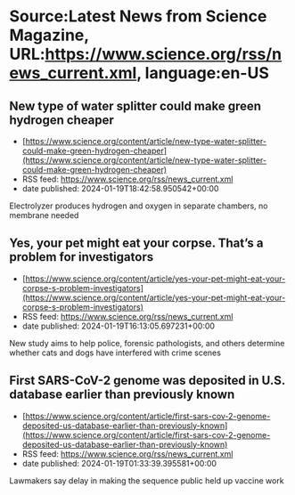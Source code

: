 # Source:Latest News from Science Magazine, URL:https://www.science.org/rss/news_current.xml, language:en-US

## New type of water splitter could make green hydrogen cheaper
 - [https://www.science.org/content/article/new-type-water-splitter-could-make-green-hydrogen-cheaper](https://www.science.org/content/article/new-type-water-splitter-could-make-green-hydrogen-cheaper)
 - RSS feed: https://www.science.org/rss/news_current.xml
 - date published: 2024-01-19T18:42:58.950542+00:00

Electrolyzer produces hydrogen and oxygen in separate chambers, no membrane needed

## Yes, your pet might eat your corpse. That’s a problem for investigators
 - [https://www.science.org/content/article/yes-your-pet-might-eat-your-corpse-s-problem-investigators](https://www.science.org/content/article/yes-your-pet-might-eat-your-corpse-s-problem-investigators)
 - RSS feed: https://www.science.org/rss/news_current.xml
 - date published: 2024-01-19T16:13:05.697231+00:00

New study aims to help police, forensic pathologists, and others determine whether cats and dogs have interfered with crime scenes

## First SARS-CoV-2 genome was deposited in U.S. database earlier than previously known
 - [https://www.science.org/content/article/first-sars-cov-2-genome-deposited-us-database-earlier-than-previously-known](https://www.science.org/content/article/first-sars-cov-2-genome-deposited-us-database-earlier-than-previously-known)
 - RSS feed: https://www.science.org/rss/news_current.xml
 - date published: 2024-01-19T01:33:39.395581+00:00

Lawmakers say delay in making the sequence public held up vaccine work

